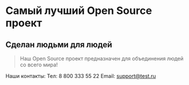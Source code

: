 # Самый лучший Open Source проект

## Сделан людьми для людей

> Наш Open Source проект предназначен для объединения людей со всего мира!

Наши контакты:
Тел: 8 800 333 55 22
Email: support@test.ru
